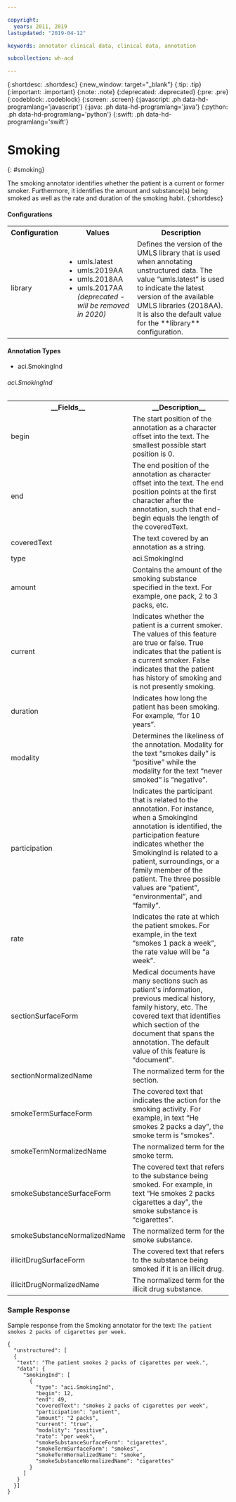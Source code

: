 ```yaml
---

copyright:
  years: 2011, 2019
lastupdated: "2019-04-12"

keywords: annotator clinical data, clinical data, annotation

subcollection: wh-acd

---
```


{:shortdesc: .shortdesc}
{:new_window: target="_blank"}
{:tip: .tip}
{:important: .important}
{:note: .note}
{:deprecated: .deprecated}
{:pre: .pre}
{:codeblock: .codeblock}
{:screen: .screen}
{:javascript: .ph data-hd-programlang='javascript'}
{:java: .ph data-hd-programlang='java'}
{:python: .ph data-hd-programlang='python'}
{:swift: .ph data-hd-programlang='swift'}

# Smoking
{: #smoking}

The smoking annotator identifies whether the patient is a current or former smoker. Furthermore, it identifies the amount and substance(s) being smoked as well as the rate and duration of the smoking habit.
{:shortdesc}

<h4>Configurations</h4>

<table>
<tr>
<th>Configuration</th>
<th>Values</th>
<th>Description</th>
</tr>
<tr>
<td>library</td>
<td>
<ul>
  <li>umls.latest</li>
  <li>umls.2019AA</li>
  <li>umls.2018AA</li>
  <li>umls.2017AA <i>(deprecated - will be removed in 2020)</i></li>
</ul>
</td>
<td>Defines the version of the UMLS library that is used when annotating unstructured data.  The value <q>umls.latest</q> is used to indicate the latest version of the available UMLS libraries (2018AA).  It is also the default value for the **library** configuration.</td>
</tr>
</table>

<h4>Annotation Types</h4>

* aci.SmokingInd

###### aci.SmokingInd

<table>
<tr><th>__Fields__</th><th>__Description__</th></tr>
</tr><td>begin</td><td>The start position of the annotation as a character offset into the text. The smallest possible start position is 0.</td></tr>
<tr><td>end</td><td>The end position of the annotation as character offset into the text. The end position points at the first character after the annotation, such that end-begin equals the length of the coveredText.</td></tr>
<tr><td>coveredText</td><td>The text covered by an annotation as a string.</td></tr>
<tr><td>type</td><td>aci.SmokingInd</td></tr>
<tr><td>amount</td><td>Contains the amount of the smoking substance specified in the text.  For example, one pack, 2 to 3 packs, etc.</td></tr>
<tr><td>current</td><td>Indicates whether the patient is a current smoker.  The values of this feature are true or false. True indicates that the patient is a current smoker. False indicates that the patient has history of smoking and is not presently smoking.</td></tr>
<tr><td>duration</td><td>Indicates how long the patient has been smoking.  For example, <q>for 10 years</q>.</td></tr>
<tr><td>modality</td><td>Determines the likeliness of the annotation. Modality for the text <q>smokes daily</q> is <q>positive</q> while the modality for the text <q>never smoked</q> is <q>negative</q>.</td></tr>
<tr><td>participation</td><td>Indicates the participant that is related to the annotation.  For instance, when a SmokingInd annotation is identified, the participation feature indicates whether the SmokingInd is related to a patient, surroundings, or a family member of the patient.  The three possible values are <q>patient</q>, <q>environmental</q>, and <q>family</q>.</td></tr>
<tr><td>rate</td><td>Indicates the rate at which the patient smokes.  For example, in the text <q>smokes 1 pack a week</q>, the rate value will be <q>a week</q>.</td></tr>
<tr><td>sectionSurfaceForm</td><td>Medical documents have many sections such as patient's information, previous medical history, family history, etc.  The covered text that identifies which section of the document that spans the annotation. The default value of this feature is <q>document</q>.</td></tr>
<tr><td>sectionNormalizedName</td><td>The normalized term for the section.</td></tr>
<tr><td>smokeTermSurfaceForm</td><td>The covered text that indicates the action for the smoking activity. For example, in text <q>He smokes 2 packs a day</q>, the smoke term  is <q>smokes</q>.</td></tr>
<tr><td>smokeTermNormalizedName</td><td>The normalized term for the smoke term.</td></tr>
<tr><td>smokeSubstanceSurfaceForm</td><td>The covered text that refers to the substance being smoked. For example, in text <q>He smokes 2 packs cigarettes a day</q>, the smoke substance is <q>cigarettes</q>.</td></tr>
<tr><td>smokeSubstanceNormalizedName</td><td>The normalized term for the smoke substance.</td></tr>
<tr><td>illicitDrugSurfaceForm</td><td>The covered text that refers to the substance being smoked if it is an illicit drug.</td></tr>
<tr><td>illicitDrugNormalizedName</td><td>The normalized term for the illicit drug substance.</td></tr></table>

### Sample Response

Sample response from the Smoking annotator for the text: `The patient smokes 2 packs of cigarettes per week.`

```
{
  "unstructured": [
  {
   "text": "The patient smokes 2 packs of cigarettes per week.",
   "data": {
     "SmokingInd": [
       {
         "type": "aci.SmokingInd",
         "begin": 12,
         "end": 49,
         "coveredText": "smokes 2 packs of cigarettes per week",
         "participation": "patient",
         "amount": "2 packs",
         "current": "true",
         "modality": "positive",
         "rate": "per week",
         "smokeSubstanceSurfaceForm": "cigarettes",
         "smokeTermSurfaceForm": "smokes",
         "smokeTermNormalizedName": "smoke",
         "smokeSubstanceNormalizedName": "cigarettes"
       }
     ]
   }
  }]
}
```
